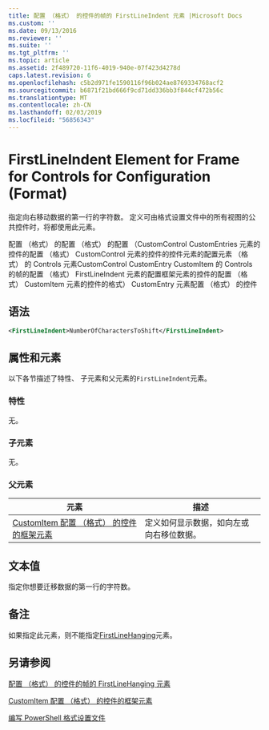 ```yaml
---
title: 配置 （格式） 的控件的帧的 FirstLineIndent 元素 |Microsoft Docs
ms.custom: ''
ms.date: 09/13/2016
ms.reviewer: ''
ms.suite: ''
ms.tgt_pltfrm: ''
ms.topic: article
ms.assetid: 2f489720-11f6-4019-940e-07f423d4278d
caps.latest.revision: 6
ms.openlocfilehash: c5b2d971fe1590116f96b024ae8769334768acf2
ms.sourcegitcommit: b6871f21bd666f9cd71dd336bb3f844cf472b56c
ms.translationtype: MT
ms.contentlocale: zh-CN
ms.lasthandoff: 02/03/2019
ms.locfileid: "56856343"
---
```

# <a name="firstlineindent-element-for-frame-for-controls-for-configuration-format"></a>FirstLineIndent Element for Frame for Controls for Configuration (Format)

指定向右移动数据的第一行的字符数。 定义可由格式设置文件中的所有视图的公共控件时，将都使用此元素。

配置 （格式） 的配置 （格式） 的配置 （CustomControl CustomEntries 元素的控件的配置 （格式） CustomControl 元素的控件的控件元素的配置元素 （格式） 的 Controls 元素CustomControl CustomEntry CustomItem 的 Controls 的帧的配置 （格式） FirstLineIndent 元素的配置框架元素的控件的配置 （格式） CustomItem 元素的控件的格式） CustomEntry 元素配置 （格式） 的控件

## <a name="syntax"></a>语法

```xml
<FirstLineIndent>NumberOfCharactersToShift</FirstLineIndent>
```

## <a name="attributes-and-elements"></a>属性和元素

以下各节描述了特性、 子元素和父元素的`FirstLineIndent`元素。

### <a name="attributes"></a>特性

无。

### <a name="child-elements"></a>子元素

无。

### <a name="parent-elements"></a>父元素

|元素|描述|
|-------------|-----------------|
|[CustomItem 配置 （格式） 的控件的框架元素](./frame-element-for-customitem-for-controls-for-configuration-format.md)|定义如何显示数据，如向左或向右移位数据。|

## <a name="text-value"></a>文本值

指定你想要迁移数据的第一行的字符数。

## <a name="remarks"></a>备注

如果指定此元素，则不能指定[FirstLineHanging](./firstlinehanging-element-for-frame-for-controls-for-configuration-format.md)元素。

## <a name="see-also"></a>另请参阅

[配置 （格式） 的控件的帧的 FirstLineHanging 元素](./firstlinehanging-element-for-frame-for-controls-for-configuration-format.md)

[CustomItem 配置 （格式） 的控件的框架元素](./frame-element-for-customitem-for-controls-for-configuration-format.md)

[编写 PowerShell 格式设置文件](./writing-a-powershell-formatting-file.md)
